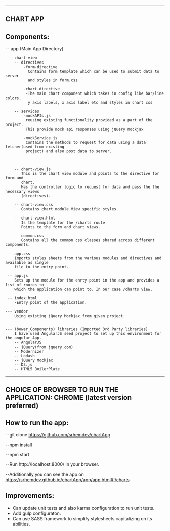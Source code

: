 -------------------------------
CHART APP
-------------------------------

Components:
--------------------------------

-- app (Main App Directory)

     -- chart-view
        -- directives
            -form-directive
              Contains form template which can be used to submit data to server
              and styles in form.css

            -chart-directive
             -The main chart component which takes in config like bar/line colors,
              y axis labels, x axis label etc and styles in chart css

        -- services
            -mockAPIs.js
             reusing existing functionality provided as a part of the project.
             This provide mock api responses using jQuery mockjax

            -mockService.js
             Contains the methods to request for data using a data fetcher(used from existing
             project) and also post data to server.



        -- chart-view.js
           This is the chart view module and points to the directive for form and
           chart.
           Has the controller logic to request for data and pass the the necessary views
           (directives).

        -- chart-view.css
           Contains chart module View specific styles.

        -- chart-view.html
           Is the template for the /charts route
           Points to the form and chart views.

        -- common.css
           Contains all the common css classes shared across different components.

     -- app.css
        Imports styles sheets from the various modules and directives and available as single
        file to the entry point.

     -- app.js
        Sets up the module for the enrty point in the app and provides a list of routes to
        which the application can point to. In our case /charts view.

     -- index.html
        -Entry point of the application.

    --- vendor
        Using existing jQuery Mockjax from given project.


    --- (bower_Components) libraries (Imported 3rd Party libraries)
        I have used AngularJS seed project to set up this environment for the angular App.
        -- AngularJS
        -- jQuery(from jquery.com)
        -- Modernizer
        -- Lodash
        -- jQuery Mockjax
        -- D3.js
        -- HTML5 BoilerPlate


---------------------------------------------------------------------------------------
CHOICE OF BROWSER TO RUN THE APPLICATION: CHROME (latest version preferred)
---------------------------------------------------------------------------------------



How to run the app:
------------------

--git clone https://github.com/srhemdev/chartApp

--npm install

--npm start

--Run http://localhost:8000/ in your browser.

--Additionally you can see the app on https://srhemdev.github.io/chartApp/app/app.html#!/charts



Improvements:
-------------
- Can update unit tests and also karma configuration to run unit tests.
- Add gulp configuraton.
- Can use SASS framework to simplify stylesheets capitalizing on its abilities.









